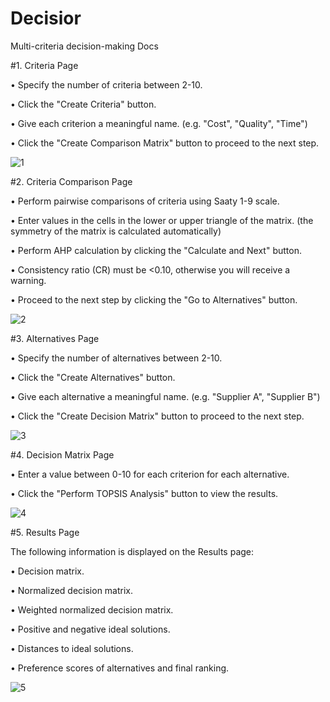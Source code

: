 # Decisior
 Multi-criteria decision-making
Docs

#1. Criteria Page

• Specify the number of criteria between 2-10.

• Click the "Create Criteria" button.

• Give each criterion a meaningful name. (e.g. "Cost", "Quality", "Time")

• Click the "Create Comparison Matrix" button to proceed to the next step.

![1](https://github.com/user-attachments/assets/3ff99655-9de7-4037-abca-9c8f0cdc53cb)

#2. Criteria Comparison Page

• Perform pairwise comparisons of criteria using Saaty 1-9 scale.

• Enter values ​​in the cells in the lower or upper triangle of the matrix. (the symmetry of the matrix is ​​calculated automatically)

• Perform AHP calculation by clicking the "Calculate and Next" button.

• Consistency ratio (CR) must be <0.10, otherwise you will receive a warning.

• Proceed to the next step by clicking the "Go to Alternatives" button.

![2](https://github.com/user-attachments/assets/1376e38f-730b-4079-8d2b-a5c7aa4bb79b)

#3. Alternatives Page

• Specify the number of alternatives between 2-10.

• Click the "Create Alternatives" button.

• Give each alternative a meaningful name. (e.g. "Supplier A", "Supplier B")

• Click the "Create Decision Matrix" button to proceed to the next step.

![3](https://github.com/user-attachments/assets/630945dc-b786-48e5-8f10-256ae42834e7)

#4. Decision Matrix Page
   
• Enter a value between 0-10 for each criterion for each alternative.

• Click the "Perform TOPSIS Analysis" button to view the results.

![4](https://github.com/user-attachments/assets/093721a2-fc5e-4b4a-aed9-dfcdf5cc9e8a)

#5. Results Page

The following information is displayed on the Results page:

• Decision matrix.

• Normalized decision matrix.

• Weighted normalized decision matrix.

• Positive and negative ideal solutions.

• Distances to ideal solutions.

• Preference scores of alternatives and final ranking.

![5](https://github.com/user-attachments/assets/a7ecdad0-91dd-4341-881f-81a7abe0f664)



